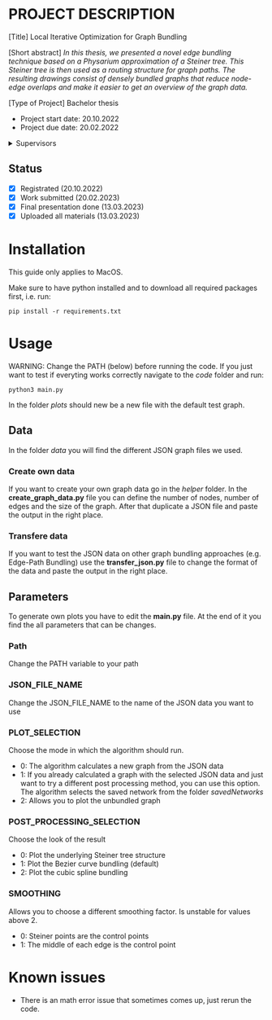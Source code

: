 # PROJECT DESCRIPTION

[Title] Local Iterative Optimization for Graph Bundling

[Short abstract]
_In this thesis, we presented a novel edge bundling technique based on a Physarium approximation of a Steiner tree. This Steiner tree is then used as a routing structure for graph paths. The resulting drawings consist of densely bundled graphs that reduce node-edge overlaps and make it easier to get an overview of the graph data._

[Type of Project] Bachelor thesis

- Project start date: 20.10.2022
- Project due date: 20.02.2022

<details><summary>Supervisors</summary>

- Project Owner: Jan Straub
- Supervisor: Filip Sadlo
- Assistant: Maksim Schreck

</details>

## Status

- [x] Registrated (20.10.2022)
- [x] Work submitted (20.02.2023)
- [x] Final presentation done (13.03.2023) 
- [x] Uploaded all materials (13.03.2023) 

# Installation

This guide only applies to MacOS.

Make sure to have python installed and to download all required packages first, i.e. run:
```
pip install -r requirements.txt
```

# Usage

WARNING: Change the PATH (below) before running the code.
If you just want to test if everyting works correctly navigate to the _code_ folder and run:
```
python3 main.py
```
In the folder _plots_ should new be a new file with the default test graph.

## Data
In the folder _data_ you will find the different JSON graph files we used.

### Create own data
If you want to create your own graph data go in the _helper_ folder.
In the **create_graph_data.py** file you can define the number of nodes, number of edges and the size of the graph.
After that duplicate a JSON file and paste the output in the right place.

### Transfere data
If you want to test the JSON data on other graph bundling approaches (e.g. Edge-Path Bundling) use the **transfer_json.py** file to change the format of the data and paste the output in the right place.

## Parameters
To generate own plots you have to edit the **main.py** file.
At the end of it you find the all parameters that can be changes.

### Path
Change the PATH variable to your path
### JSON_FILE_NAME
Change the JSON_FILE_NAME to the name of the JSON data you want to use
### PLOT_SELECTION
Choose the mode in which the algorithm should run.
  * 0: The algorithm calculates a new graph from the JSON data
  * 1: If you already calculated a graph with the selected JSON data and just want to try a different post processing method, you can use this option. The algorithm selects the saved network from the folder _savedNetworks_
  * 2: Allows you to plot the unbundled graph
### POST_PROCESSING_SELECTION
Choose the look of the result
  * 0: Plot the underlying Steiner tree structure
  * 1: Plot the Bezier curve bundling (default)
  * 2: Plot the cubic spline bundling
### SMOOTHING
Allows you to choose a different smoothing factor. Is unstable for values above 2.
  * 0: Steiner points are the control points
  * 1: The middle of each edge is the control point

# Known issues
  * There is an math error issue that sometimes comes up, just rerun the code.